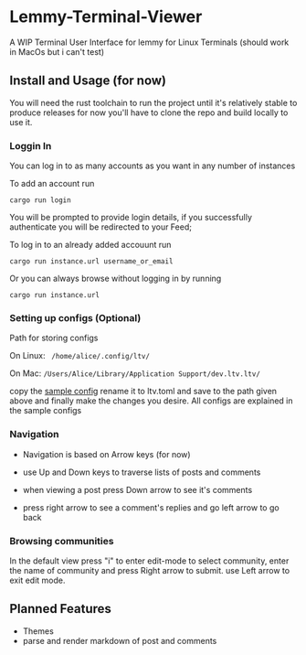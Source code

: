 # Lemmy-Terminal-Viewer

A WIP  Terminal User Interface for lemmy for Linux Terminals (should work in MacOs but i can't test)

## Install and Usage (for now)

You will need the rust toolchain to run the project until it's relatively stable to produce releases
for now you'll have to clone the repo and build locally to use it.

### Loggin In

You can log in to as many accounts as you want in any number of instances

To add an account run

```
cargo run login
```
You will be prompted to provide login details, if you successfully authenticate you will be redirected to your Feed;

To log in to an already added accouunt run
```
cargo run instance.url username_or_email
```

Or you can always browse without logging in by running
```
cargo run instance.url
```

### Setting up configs (Optional)
Path for storing configs

On Linux: ``` /home/alice/.config/ltv/```

On Mac: 
```/Users/Alice/Library/Application Support/dev.ltv.ltv/```

copy the [sample config](ltv.sample.toml) rename it to ltv.toml and save to the path given above
and finally make the changes you desire. All configs are explained in the sample configs 

### Navigation

- Navigation is based on Arrow keys (for now)

- use Up and Down keys to traverse lists of posts and comments

- when viewing a post press Down arrow to see it's comments

- press right arrow to see a comment's replies and go left arrow to go back

### Browsing communities

In the default view press "i" to enter edit-mode to select community, enter the name of community and press Right arrow to submit. use Left arrow to exit edit mode.

## Planned Features
-  Themes
-  parse and render markdown of post and comments
